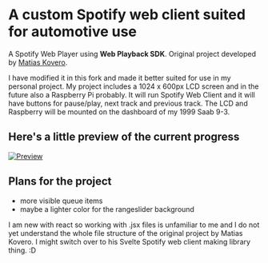 # A custom Spotify web client suited for automotive use
A Spotify Web Player using **Web Playback SDK**. Original project developed by [Matias Kovero](https://github.com/matias-kovero).

I have modified it in this fork and made it better suited for use in my personal project. My project includes a 1024 x 600px LCD screen and in the future also a Raspberry Pi probably. It will run Spotify Web Client and it will have buttons for pause/play, next track and previous track. The LCD and Raspberry will be mounted on the dashboard of my 1999 Saab 9-3.

## Here's a little preview of the current progress

[![Preview](preview_new.png)](https://spotify-dj.vercel.app)

## Plans for the project
* more visible queue items
* maybe a lighter color for the rangeslider background

I am new with react so working with .jsx files is unfamiliar to me and I do not yet understand the whole file structure of the original project by Matias Kovero. I might switch over to his Svelte Spotify web client making library thing. :D
